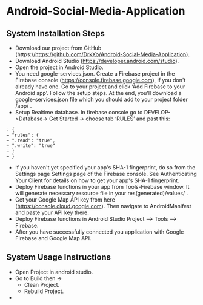# Android-Social-Media-Application
## System Installation Steps
- Download our project from GitHub (https://https://github.com/DrkXo/Android-Social-Media-Application).
- Download Android Studio (https://developer.android.com/studio).
- Open the project in Android Studio.
- You need google-services.json. Create a Firebase project in the Firebase console
(https://console.firebase.google.com), if you don't already have one. Go to your
project and click ‘Add Firebase to your Android app’. Follow the setup steps. At
the end, you'll download a google-services.json file which you should add to your
project folder /app/ .
- Setup Realtime database. In firebase console go to DEVELOP->Database-> Get
Started -> choose tab ‘RULES’ and past this:
 ```
- {
− "rules": {
− ".read": "true",
− ".write": "true"
− }
− }
```
- If you haven't yet specified your app's SHA-1 fingerprint, do so from the Settings
page Settings page of the Firebase console. See Authenticating Your Client for
details on how to get your app's SHA-1 fingerprint.
- Deploy Firebase functions in your app from Tools-Firebase window. It will
generate necessary resource file in your res(generated)/values/ .
- Get your Google Map API key from here (https://console.cloud.google.com). Then
navigate to AndroidManifest and paste your API key there.
- Deploy Firebase functions in Android Studio Project –> Tools –> Firebase.
- After you have successfully connected you application with Google Firebase and
Google Map API.
## System Usage Instructions
- Open Project in android studio.
- Go to Build then ->
  - Clean Project.
  - Rebuild Project.
- 
